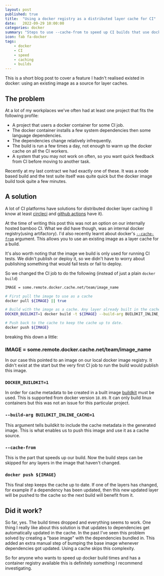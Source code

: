 ```yaml
---
layout: post
published: true
title:  "Using a docker registry as a distributed layer cache for CI"
date:   2022-09-29 10:00:00
categories: docker
summary: "Steps to use --cache-from to speed up CI builds that use docker"
icon: fab fa-docker
tags:
    - docker
    - CI
    - speed
    - caching
    - builds
---
```

This is a short blog post to cover a feature I hadn't realised existed in docker: using an existing image 
as a source for layer caches.

## The problem
At a lot of my workplaces we've often had at least one project that fits the following profile:

* A project that users a docker container for some CI job.
* The docker container installs a few system dependencies then some language dependencies.
* The dependencies change relatively infrequently.
* The build is run a few times a day, not enough to warm up the docker cache on all the CI workers.
* A system that you may not work on often, so you want quick feedback from CI before moving to another task.

Recently at my last contract we had exactly one of these. It was a node based build and the test suite
itself was quite quick but the docker image build took quite a few minutes.

## A solution

A lot of CI platforms have solutions for distributed docker layer caching (I know at 
least [circleci](https://circleci.com/docs/docker-layer-caching) and 
[github actions](https://depot.dev/blog/docker-layer-caching-in-github-actions) have it). 

At the time of writing this post this was not an option on our internally hosted bamboo CI. What
we did have though, was an internal docker registry(using artifactory). I'd also recently learnt about docker's 
[`--cache-from`](https://docs.docker.com/engine/reference/commandline/build/#specifying-external-cache-sources) 
argument. This allows you to use an existing image as a layer cache for a build.

It's also worth noting that the image we build is only used for running CI tests. We didn't publish or deploy it, so we
didn't have to worry about publishing something that would fail tests or fail to deploy.

So we changed the CI job to do the following (instead of just a plain `docker build`)

```bash
IMAGE = some.remote.docker.cache.net/team/image_name

# First pull the image to use as a cache
docker pull ${IMAGE} || true

# Build with the image as a cache. Any layer already built in the cache can the be skipped
DOCKER_BUILDKIT=1 docker build -t ${IMAGE} --build-arg BUILDKIT_INLINE_CACHE=1 --cache-from ${IMAGE} .

# Push back to the cache to keep the cache up to date.
docker push ${IMAGE}  
```

breaking this down a little:

### IMAGE = some.remote.docker.cache.net/team/image_name
In our case this pointed to an image on our local docker image registry. It
didn't exist at the start but the very first CI job to run the build would publish this image.

### `DOCKER_BUILDKIT=1`
In order for cache metadata to be created in a built image [buildkit](https://docs.docker.com/develop/develop-images/build_enhancements/) 
must be used. This is supported from docker version `18.09`. It can only build linux containers but this was not an 
issue for this particular project.

### `--build-arg BUILDKIT_INLINE_CACHE=1`
This argument tells buildkit to include the cache metadata in the generated image. This is what enables us to push this
image and use it as a cache source.

### `--cache-from`
This is the part that speeds up our build. Now the build steps can be skipped for any layers in the image that haven't
changed.

### `docker push ${IMAGE}`
This final step keeps the cache up to date. If one of the layers has changed, for example if a dependency has been 
updated, then this new updated layer will be pushed to the cache so the next build will benefit from it.

## Did it work?

So far, yes. The build times dropped and everything seems to work. One thing I really like about this solution is that
updates to dependencies get automatically updated in the cache. In the past I've seen this problem solved by creating
a "base image" with the dependencies bundled in. This added an extra manual step of bumping the base image whenever
dependencies got updated. Using a cache skips this complexity.

So for anyone who wants to speed up docker build times and has a container registry available this is definitely
something I recommend investigating.